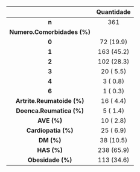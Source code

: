 

|               &nbsp;               |  Quantidade   |
|:----------------------------------:|:----------:|
|               **n**                |    361     |
|    **Numero.Comorbidades (%)**     |            |
|               **0**                | 72 (19.9)  |
|               **1**                | 163 (45.2) |
|               **2**                | 102 (28.3) |
|               **3**                | 20 ( 5.5)  |
|               **4**                |  3 ( 0.8)  |
|               **6**                |  1 ( 0.3)  |
|  **Artrite.Reumatoide (%)**  | 16 ( 4.4)  |
|   **Doenca.Reumatica (%)**   |  5 ( 1.4)  |
|         **AVE (%)**          | 10 ( 2.8)  |
|     **Cardiopatia (%)**      | 25 ( 6.9)  |
|          **DM (%)**          | 38 (10.5)  |
|         **HAS (%)**          | 238 (65.9) |
|      **Obesidade (%)**       | 113 (34.6) |

